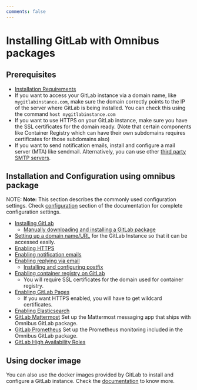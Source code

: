 ```yaml
---
comments: false
---
```


# Installing GitLab with Omnibus packages

## Prerequisites

- [Installation Requirements](https://docs.gitlab.com/ee/install/requirements.html)
- If you want to access your GitLab instance via a domain name, like `mygitlabinstance.com`,
  make sure the domain correctly points to the IP of the server where GitLab is being
  installed. You can check this using the command `host mygitlabinstance.com`
- If you want to use HTTPS on your GitLab instance, make sure you have the SSL
  certificates for the domain ready. (Note that certain components like
  Container Registry which can have their own subdomains requires certificates for
  those subdomains also)
- If you want to send notification emails, install and configure a mail server (MTA)
  like sendmail. Alternatively, you can use other [third party SMTP servers](../settings/smtp.md).

## Installation and Configuration using omnibus package

NOTE: **Note:**
This section describes the commonly used configuration settings. Check
[configuration](../README.md#configuring) section of the documentation for complete configuration settings.

- [Installing GitLab](https://about.gitlab.com/install/)
  - [Manually downloading and installing a GitLab package](../manual_install.md)
- [Setting up a domain name/URL](../settings/configuration.md#configuring-the-external-url-for-gitlab)
  for the GitLab Instance so that it can be accessed easily.
- [Enabling HTTPS](../settings/nginx.md#enable-https)
- [Enabling notification emails](../settings/smtp.md#smtp-settings)
- [Enabling replying via email](https://docs.gitlab.com/ee/administration/reply_by_email.html#set-it-up)
  - [Installing and configuring postfix](https://docs.gitlab.com/ee/administration/reply_by_email_postfix_setup.html)
- [Enabling container registry on GitLab](https://docs.gitlab.com/ee/administration/packages/container_registry.html#container-registry-domain-configuration)
  - You will require SSL certificates for the domain used for container registry.
- [Enabling GitLab Pages](https://docs.gitlab.com/ee/administration/pages/)
  - If you want HTTPS enabled, you will have to get wildcard certificates.
- [Enabling Elasticsearch](https://docs.gitlab.com/ee/integration/elasticsearch.html)
- [GitLab Mattermost](../gitlab-mattermost/README.md) Set up the Mattermost messaging app that ships with Omnibus GitLab package.
- [GitLab Prometheus](https://docs.gitlab.com/ee/administration/monitoring/performance/prometheus.html) Set up the Prometheus
  monitoring included in the Omnibus GitLab package.
- [GitLab High Availability Roles](../roles/README.md)

## Using docker image

You can also use the docker images provided by GitLab to install and configure a GitLab instance.
Check the [documentation](../docker/README.md) to know more.
